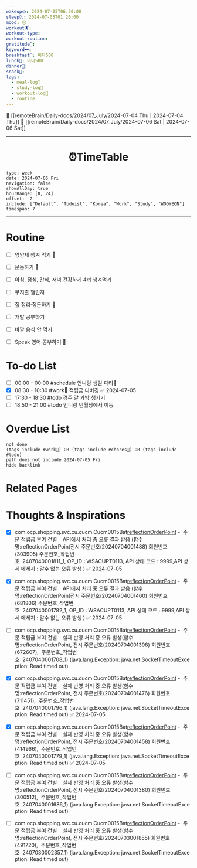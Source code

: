 ```yaml
---
wakeup🌞: 2024-07-05T06:30:00
sleep🌜: 2024-07-05T01:20:00
mood: 😞
workout🏋️: 
workout-type: 
workout-routine: 
gratitude🙏: 
keyword🗝️: 
breakfast🍳: 비타500
lunch🍚: 비타500
dinner🥗: 
snack🍬: 
tags:
  - meal-log📝
  - study-log📓
  - workout-log💪
  - routine
---
```


🔺 [[remoteBrain/Daily-docs/2024/07_July/2024-07-04 Thu | 2024-07-04 Thu]]
🔻 [[remoteBrain/Daily-docs/2024/07_July/2024-07-06 Sat | 2024-07-06 Sat]]
___
<h1> <center>⏰TimeTable </center> </h1>

```gEvent
type: week
date: 2024-07-05 Fri
navigation: false
showAllDay: true
hourRange: [8, 24]
offset: -2
include: ["Default", "Todoist", "Korea", "Work", "Study", "WOOYEON"]
timespan: 7
```

--- 


# Routine 

- [ ] 영양제 챙겨 먹기 🔼 
- [ ] 운동하기 🔼
- [ ] 아침, 점심, 간식, 저녁 건강하게 4끼 챙겨먹기
- [ ] 무지출 챌린지 
- [ ] 집 정리·정돈하기 🔼
- [ ] 개발 공부하기
- [ ] 바깥 음식 안 먹기 
- [ ] Speak 영어 공부하기 🔼 


# To-do List

- [ ] 00:00 - 00:00 #schedule 언니랑 생일 파티🎂
- [x] 08:30 - 10:30 #work💼 적립금 디버깅 ✅ 2024-07-05
- [ ] 17:30 - 18:30 #todo 경주 갈 가방 챙기기
- [ ] 18:50 - 21:00 #todo 언니랑 반월당에서 이동

# Overdue List
```tasks
not done
(tags include #work💼) OR (tags include #chores🧺) OR (tags include #todo)
path does not include 2024-07-05 Fri
hide backlink
```

# Related Pages



# Thoughts & Inspirations


- [x] com.ocp.shopping.svc.cu.cucm.Cucm0015Bat[reflectionOrderPoint](Line No:399) -  주문 적립금 부여 건별    API에서 처리 중 오류 결과 받음 (함수명:reflectionOrderPoint전시 주문번호(20240704001488) 회원번호(303905) 주문번호_작업번호  2407040001811_1, OP_ID : WSACUPT0113, API 상태 코드 : 9999,API 상세 메세지 : 알수 없는 오류 발생 ) ✅ 2024-07-05

- [x] com.ocp.shopping.svc.cu.cucm.Cucm0015Bat[reflectionOrderPoint](Line No:399) -  주문 적립금 부여 건별    API에서 처리 중 오류 결과 받음 (함수명:reflectionOrderPoint전시 주문번호(20240704001460) 회원번호(681806) 주문번호_작업번호  2407040001782_1, OP_ID : WSACUPT0113, API 상태 코드 : 9999,API 상세 메세지 : 알수 없는 오류 발생 ) ✅ 2024-07-05
  
- [ ] com.ocp.shopping.svc.cu.cucm.Cucm0015Bat[reflectionOrderPoint](Line No:426) -  주문 적립금 부여 건별    실제 반영 처리 중 오류 발생(함수명:reflectionOrderPoint, 전시 주문번호(20240704001398) 회원번호(672607),  주문번호_작업번호  2407040001708_1) (java.lang.Exception: java.net.SocketTimeoutException: Read timed out)  
  
- [x] com.ocp.shopping.svc.cu.cucm.Cucm0015Bat[reflectionOrderPoint](Line No:426) -  주문 적립금 부여 건별    실제 반영 처리 중 오류 발생(함수명:reflectionOrderPoint, 전시 주문번호(20240704001476) 회원번호(711451),  주문번호_작업번호  2407040001796_1) (java.lang.Exception: java.net.SocketTimeoutException: Read timed out) ✅ 2024-07-05
  
- [x] com.ocp.shopping.svc.cu.cucm.Cucm0015Bat[reflectionOrderPoint](Line No:426) -  주문 적립금 부여 건별    실제 반영 처리 중 오류 발생(함수명:reflectionOrderPoint, 전시 주문번호(20240704001458) 회원번호(414966),  주문번호_작업번호  2407040001779_1) (java.lang.Exception: java.net.SocketTimeoutException: Read timed out) ✅ 2024-07-05
  
- [ ] com.ocp.shopping.svc.cu.cucm.Cucm0015Bat[reflectionOrderPoint](Line No:426) -  주문 적립금 부여 건별    실제 반영 처리 중 오류 발생(함수명:reflectionOrderPoint, 전시 주문번호(20240704001380) 회원번호(300512),  주문번호_작업번호  2407040001686_1) (java.lang.Exception: java.net.SocketTimeoutException: Read timed out)  

- [ ] com.ocp.shopping.svc.cu.cucm.Cucm0015Bat[reflectionOrderPoint](Line No:426) -  주문 적립금 부여 건별    실제 반영 처리 중 오류 발생(함수명:reflectionOrderPoint, 전시 주문번호(20240703001855) 회원번호(491720),  주문번호_작업번호  2407030002357_1) (java.lang.Exception: java.net.SocketTimeoutException: Read timed out)  
